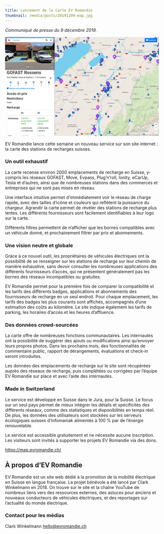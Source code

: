 ```yaml
---
title: Lancement de la Carte EV Romandie
thumbnail: /media/posts/20191209-map.jpg
---
```


*Communiqué de presse du 9 décembre 2019.*

[![Aperçu de la carte](/media/posts/20191209-map.jpg)](https://map.evromandie.ch/)

EV Romandie lance cette semaine un nouveau service sur son site internet : la carte des stations de recharges suisses.

### Un outil exhaustif

La carte recense environ 2000 emplacements de recharge en Suisse, y-compris les réseaux GOFAST, Move, Evpass, Plug’n’roll, Ionity, eCarUp, Tesla et d’autres, ainsi que de nombreuses stations dans des commerces et entreprises qui ne sont pas mises en réseau.

Une interface intuitive permet d’immédiatement voir le réseau de charge rapide, avec des tailles d’icône et couleurs qui reflètent la puissance du chargeur. Agrandir la carte permet de révéler des stations de recharge plus lentes. Les différents fournisseurs sont facilement identifiables à leur logo sur la carte.

Différents filtres permettent de n’afficher que les bornes compatibles avec un véhicule donné, et prochainement filtrer par prix et abonnements.

### Une vision neutre et globale

Grâce à ce nouvel outil, les propriétaires de véhicules électriques ont la possibilité de se renseigner sur les stations de recharge sur leur chemin de manière exhaustive, sans devoir consulter les nombreuses applications des différents fournisseurs d’accès, qui ne présentent généralement pas les bornes des réseaux incompatibles ou gratuites.

EV Romandie permet pour la première fois de comparer la compatibilité et les tarifs des différents badges, applications et abonnements des fournisseurs de recharge en un seul endroit. Pour chaque emplacement, les tarifs des badges les plus courants sont affichés, accompagnés d’une estimation des coûts au kilomètre. Le site indique également les tarifs de parking, les horaires d’accès et les heures d’affluence.

### Des données crowd-sourcées

La carte offre de nombreuses fonctions communautaires. Les internautes ont la possibilité de suggérer des ajouts ou modifications ainsi qu’envoyer leurs propres photos. Dans les prochains mois, des fonctionnalités de commentaire public, rapport de dérangements, évaluations et check-in seront introduites.

Les données des emplacements de recharge sur le site sont récupérées auprès des réseaux de recharge, puis complétées ou corrigées par l’équipe EV Romandie sur place et avec l’aide des internautes.

### Made in Switzerland

Le service est développé en Suisse dans le Jura, pour la Suisse. Le focus sur un seul pays permet de mieux intégrer les détails et spécificités des différents réseaux, comme des statistiques et disponibilités en temps réel. De plus, les données des utilisateurs sont stockées sur les serveurs écologiques suisses d’Infomaniak alimentés à 100 % par de l’énergie renouvelable.

Le service est accessible gratuitement et ne nécessite aucune inscription. Les visiteurs sont invités à supporter les projets EV Romandie via des dons.

<https://map.evromandie.ch/>

## À propos d’EV Romandie

EV Romandie est un site web dédié à la promotion de la mobilité électrique en Suisse en langue française. Le projet bénévole a été lancé par Clark Winkelmann en 2018. On trouve sur le site et la chaîne YouTube de nombreux liens vers des ressources externes, des astuces pour anciens et nouveaux conducteurs de véhicules électriques, et des reportages sur l’actualité du monde électrique.

### Contact pour les médias

Clark Winkelmann
<hello@evromandie.ch>
